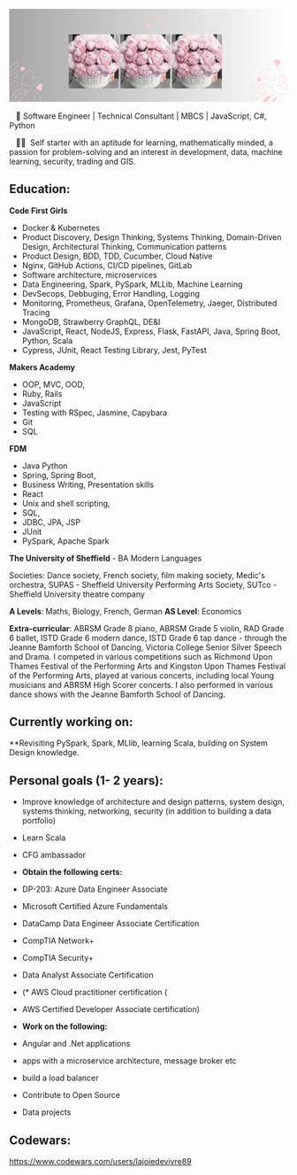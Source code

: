 
![test](fleurs.png)

&nbsp;&nbsp;&nbsp;🌟&nbsp;Software Engineer | Technical Consultant | MBCS | JavaScript, C#, Python 

&nbsp;&nbsp;&nbsp;👩‍💻&nbsp; Self starter with an aptitude for learning, mathematically minded, a passion for problem-solving and an interest in development, data, machine learning, security, trading and GIS.

## Education:

**Code First Girls**
* Docker & Kubernetes
* Product Discovery, Design Thinking, Systems Thinking, Domain-Driven Design, Architectural Thinking, Communication patterns
* Product Design, BDD, TDD, Cucumber, Cloud Native
* Nginx, GitHub Actions, CI/CD pipelines, GitLab
* Software architecture, microservices
* Data Engineering, Spark, PySpark, MLLib, Machine Learning
* DevSecops, Debbuging, Error Handling, Logging
* Monitoring, Prometheus, Grafana, OpenTelemetry, Jaeger, Distributed Tracing
* MongoDB, Strawberry GraphQL, DE&I
* JavaScript, React, NodeJS, Express, Flask, FastAPI, Java, Spring Boot, Python, Scala
* Cypress, JUnit, React Testing Library, Jest, PyTest

**Makers Academy**
* OOP, MVC, OOD, 
* Ruby, Rails
* JavaScript
* Testing with RSpec, Jasmine, Capybara
* Git 
* SQL

**FDM**
* Java Python
* Spring, Spring Boot, 
* Business Writing, Presentation skills
* React
* Unix and shell scripting, 
* SQL, 
* JDBC, JPA, JSP
* JUnit
* PySpark, Apache Spark


**The University of Sheffield** - BA Modern Languages

Societies: Dance society, French society, film making society, Medic's orchestra, SUPAS - Sheffield University Performing Arts Society, SUTco - Sheffield University 
theatre company

**A Levels**: Maths, Biology, French, German
**AS Level**: Economics

**Extra-curricular**:
ABRSM Grade 8 piano, ABRSM Grade 5 violin, RAD Grade 6 ballet, ISTD Grade 6 modern dance, ISTD Grade 6 tap dance - through the Jeanne Bamforth School of Dancing, Victoria 
College Senior Silver Speech and Drama. I competed in various competitions such as Richmond Upon Thames Festival of the Performing Arts and Kingston Upon Thames Festival of
the Performing Arts, played at various concerts, including local Young musicians and ABRSM High Scorer concerts. I also performed in various dance shows with the Jeanne Bamforth
School of Dancing.

## Currently working on:

**Revisiting PySpark, Spark, MLlib, learning Scala, building on System Design knowledge.


## Personal goals (1- 2 years):

* Improve knowledge of architecture and design patterns, system design, systems thinking, networking, security (in addition to building a data portfolio)
* Learn Scala
* CFG ambassador

  
* **Obtain the following certs:**

* DP-203: Azure Data Engineer Associate
* Microsoft Certified Azure Fundamentals
* DataCamp Data Engineer Associate Certification
* CompTIA Network+
* CompTIA Security+
* Data Analyst Associate Certification

* (* AWS Cloud practitioner certification (
* AWS Certified Developer Associate certification)

* **Work on the following:**
* Angular and .Net applications
* apps with a microservice architecture, message broker etc
* build a load balancer
* Contribute to Open Source
* Data projects 

  
## Codewars: 

https://www.codewars.com/users/lajoiedevivre89

